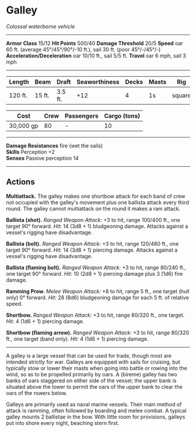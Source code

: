 # Galley

_Colossal waterborne vehicle_

---

**Armor Class** 15/12
**Hit Points** 500/40
**Damage Threshold** 20/5
**Speed** oar 60 ft. (average 45°/45°/90°/-10 ft.), sail 30 ft. (poor 45°/-/45°/-)
**Acceleration/Deceleration** oar 10/10 ft., sail 5/5 ft.
**Travel** oar 6 mph, sail 3 mph

--- 

|  Length  |  Beam  |  Draft  | Seaworthiness | Decks | Masts |      Rig     |
| -------- | ------ | ------- | ------------- | ----- | ----- | ------------ |
|  120 ft. | 15 ft. | 3.5 ft. |           +12 |     4 |    1s | square       |

|    Cost   | Crew | Passengers | Cargo (tons) |
| --------- | ---- | ---------- | ------------ |
| 30,000 gp |   80 |          - |           10 |

---

**Damage Resistances** fire (wet the sails)  
**Skills** Perception +2  
**Senses** Passive perception 14

---

## Actions

**Multiattack.** The galley makes one shortbow attack for each band of crew not occupied with the galley's movement plus one ballista attack every third round. The galley cannot multiattack on the round it makes a ram attack. 

**Ballista (shot).** _Ranged Weapon Attack:_ +3 to hit, range 100/400 ft., one target 90° forward. _Hit:_ 14 (3d8 + 1) bludgeoning damage. Attacks against a vessel's rigging have disadvantage.

**Ballista (bolt).** _Ranged Weapon Attack:_ +3 to hit, range 120/480 ft., one target 90° forward. _Hit:_ 14 (3d8 + 1) piercing damage. Attacks against a vessel's rigging have disadvantage.

**Ballista (flaming bolt).** _Ranged Weapon Attack:_ +3 to hit, range 80/240 ft., one target 90° forward. _Hit:_ 10 (2d8 + 1) piercing damage plus 3 (1d6) fire damage.

**Ramming Prow.** _Melee Weapon Attack:_ +8 to hit, range 5 ft., one target (hull only) 0° forward. _Hit:_ 28 (8d6) bludgeoning damage for each 5 ft. of relative speed.

**Shortbow.** _Ranged Weapon Attack:_ +3 to hit, range 80/320 ft., one target. _Hit:_ 4 (1d6 + 1) piercing damage.

**Shortbow (flaming arrow).** _Ranged Weapon Attack:_ +3 to hit, range 80/320 ft., one target (band only). _Hit:_ 4 (1d6 + 1) piercing damage.

---

A galley is a large vessel that can be used for trade, though most are intended strictly for war. Galleys are equipped with sails for cruising, but typically stow or lower their masts when going into battle or rowing into the wind, so as to be propelled primarily by oars. A (bireme) galley has two banks of oars staggered on either side of the vessel; the upper bank is situated above the lower to permit the oars of the upper bank to clear the oars of the rowers below.

Galleys are primarily used as naval marine vessels. Their main method of attack is ramming, often followed by boarding and melee combat. A typical galley mounts 2 ballistae in the bow. With little room for provisions, galleys put into shore every night, beaching stern first.